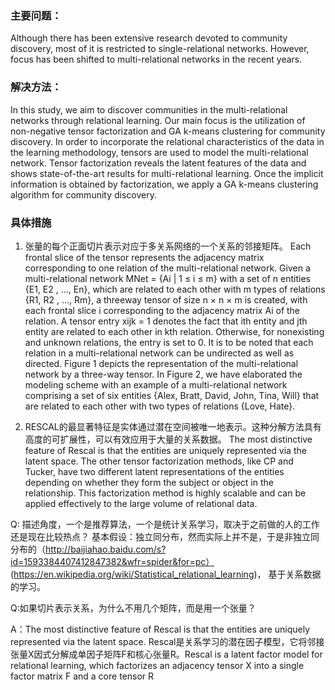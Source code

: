 ### 主要问题：

Although there has been extensive research devoted to community discovery, most of it is restricted to single-relational networks. However, focus has been shifted to multi-relational networks in the recent years. 

### 解决方法：

In this study, we aim to discover communities in the multi-relational networks through relational learning. Our main focus is the utilization of non-negative tensor factorization and GA k-means clustering for community discovery. In order to incorporate the relational characteristics of the data in the learning methodology, tensors are used to model the multi-relational network. Tensor factorization reveals the latent features of the data and shows state-of-the-art results for multi-relational learning. Once the implicit information is obtained by factorization, we apply a GA k-means clustering algorithm for community discovery. 


### 具体措施

1. 张量的每个正面切片表示对应于多关系网络的一个关系的邻接矩阵。
Each frontal slice of the tensor represents the adjacency matrix corresponding to one relation of the multi-relational network. Given a multi-relational network MNet = {Ai | 1 ≤ i ≤ m} with a set of n entities {E1, E2 , …, En}, which are related to each other with m types of relations {R1, R2 , …, Rm}, a threeway tensor of size n × n × m is created, with each frontal slice i corresponding to the adjacency matrix Ai of the relation. A tensor entry xijk = 1 denotes the fact that ith entity and jth entity are related to each other in kth relation. Otherwise, for nonexisting and unknown relations, the entry is set to 0. It is to be noted that each relation in a multi-relational network can be undirected as well as directed. Figure 1 depicts the representation of the multi-relational network by a three-way tensor. In Figure 2, we have elaborated the modeling scheme with an example of a multi-relational network comprising a set of six entities {Alex, Bratt, David, John, Tina, Will} that are related to each other with two types of relations {Love, Hate}. 

2. RESCAL的最显著特征是实体通过潜在空间被唯一地表示。这种分解方法具有高度的可扩展性，可以有效应用于大量的关系数据。
The most distinctive feature of Rescal is that the entities are uniquely represented via the latent space. The other tensor factorization methods, like CP and Tucker, have two different latent representations of the entities depending on whether they form the subject or object in the relationship. This factorization method is highly scalable and can be applied effectively to the large volume of relational data. 


Q: 描述角度，一个是推荐算法，一个是统计关系学习，取决于之前做的人的工作还是现在比较热点？
基本假设：独立同分布，然而实际上并不是，于是非独立同分布的（http://baijiahao.baidu.com/s?id=1593384407412847382&wfr=spider&for=pc）  (https://en.wikipedia.org/wiki/Statistical_relational_learning)，  基于关系数据的学习。

Q:如果切片表示关系，为什么不用几个矩阵，而是用一个张量？

A：The most distinctive feature of Rescal is that the entities are uniquely represented via the latent space. Rescal是关系学习的潜在因子模型，它将邻接张量X因式分解成单因子矩阵F和核心张量R。Rescal is a latent factor model for relational learning, which factorizes an adjacency tensor X  into a single factor matrix F and a core tensor R 



